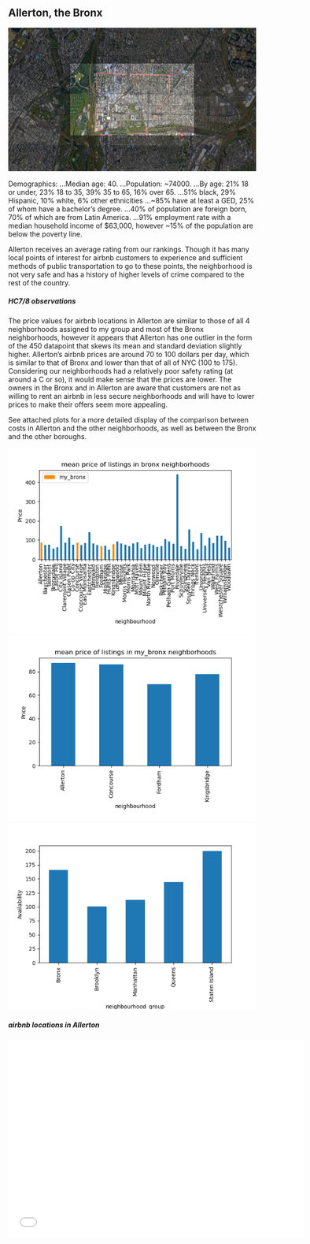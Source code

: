 ## Allerton, the Bronx

<img src="framedMap.png">

Demographics:
...Median age: 40.
...Population: ~74000.
...By age: 21% 18 or under, 23% 18 to 35, 39% 35 to 65, 16% over 65.
...51% black, 29% Hispanic, 10% white, 6% other ethnicities
...~85% have at least a GED, 25% of whom have a bachelor’s degree.
...40% of population are foreign born, 70% of which are from Latin America.
...91% employment rate with a median household income of $63,000, however ~15% of the population are below the poverty line.

Allerton receives an average rating from our rankings. Though it has many local points of interest for airbnb customers to experience and sufficient methods of public transportation to go to these points, the neighborhood is not very safe and has a history of higher levels of crime compared to the rest of the country.

##### HC7/8 observations

The price values for airbnb locations in Allerton are similar to those of all 4 neighborhoods assigned to my group and most of the Bronx neighborhoods, however it appears that Allerton has one outlier in the form of the 450 datapoint that skews its mean and standard deviation slightly higher. Allerton’s airbnb prices are around 70 to 100 dollars per day, which is similar to that of Bronx and lower than that of all of NYC (100 to 175). Considering our neighborhoods had a relatively poor safety rating (at around a C or so), it would make sense that the prices are lower. The owners in the Bronx and in Allerton are aware that customers are not as willing to rent an airbnb in less secure neighborhoods and will have to lower prices to make their offers seem more appealing.

See attached plots for a more detailed display of the comparison between costs in Allerton and the other neighborhoods, as well as between the Bronx and the other boroughs.

<img src="meanPriceBronxNeighborhoods.png">
<img src="meanPriceMyBronxNeighborhoods.png">
<img src="availabilityFiveBoroughs.png">

##### airbnb locations in Allerton

<dl>
<iframe src="allertonLocations.html" width="600" height="400" frameborder="0" frameborder="0" marginwidth="0" marginheight="0" allowfullscreen></iframe>
</dl>

